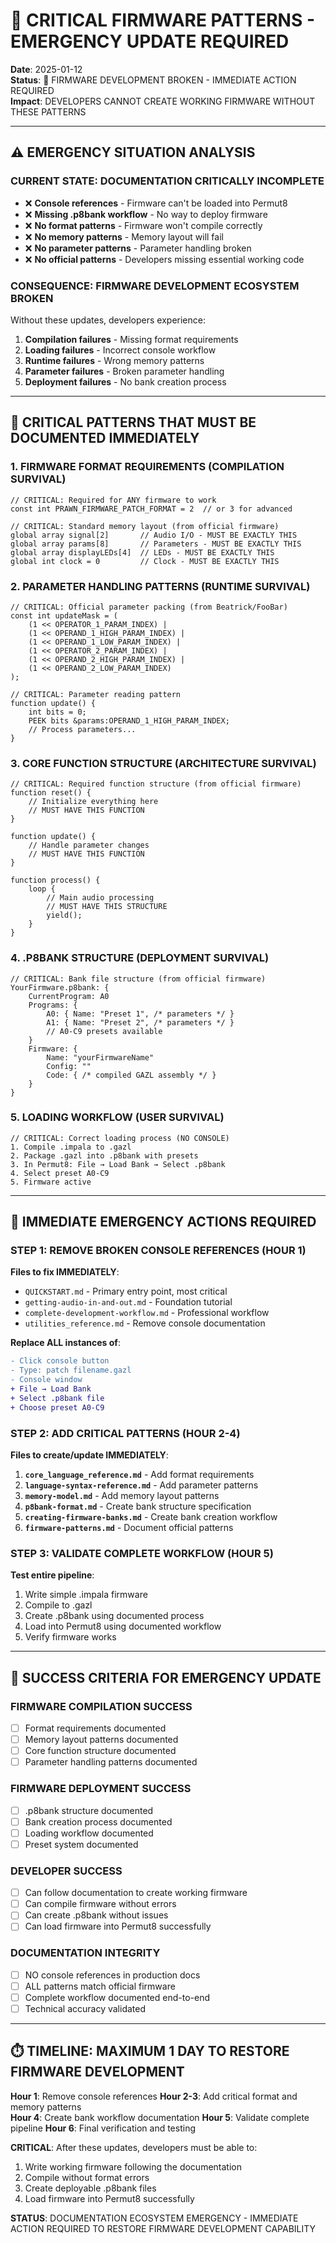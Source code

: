 # 🚨 CRITICAL FIRMWARE PATTERNS - EMERGENCY UPDATE REQUIRED

**Date**: 2025-01-12  
**Status**: 🔴 FIRMWARE DEVELOPMENT BROKEN - IMMEDIATE ACTION REQUIRED  
**Impact**: DEVELOPERS CANNOT CREATE WORKING FIRMWARE WITHOUT THESE PATTERNS  

---

## ⚠️ EMERGENCY SITUATION ANALYSIS

### **CURRENT STATE**: DOCUMENTATION CRITICALLY INCOMPLETE
- ❌ **Console references** - Firmware can't be loaded into Permut8
- ❌ **Missing .p8bank workflow** - No way to deploy firmware
- ❌ **No format patterns** - Firmware won't compile correctly
- ❌ **No memory patterns** - Memory layout will fail
- ❌ **No parameter patterns** - Parameter handling broken
- ❌ **No official patterns** - Developers missing essential working code

### **CONSEQUENCE**: FIRMWARE DEVELOPMENT ECOSYSTEM BROKEN
Without these updates, developers experience:
1. **Compilation failures** - Missing format requirements
2. **Loading failures** - Incorrect console workflow
3. **Runtime failures** - Wrong memory patterns
4. **Parameter failures** - Broken parameter handling
5. **Deployment failures** - No bank creation process

---

## 🔴 CRITICAL PATTERNS THAT MUST BE DOCUMENTED IMMEDIATELY

### **1. FIRMWARE FORMAT REQUIREMENTS (COMPILATION SURVIVAL)**
```impala
// CRITICAL: Required for ANY firmware to work
const int PRAWN_FIRMWARE_PATCH_FORMAT = 2  // or 3 for advanced

// CRITICAL: Standard memory layout (from official firmware)
global array signal[2]       // Audio I/O - MUST BE EXACTLY THIS
global array params[8]       // Parameters - MUST BE EXACTLY THIS  
global array displayLEDs[4]  // LEDs - MUST BE EXACTLY THIS
global int clock = 0         // Clock - MUST BE EXACTLY THIS
```

### **2. PARAMETER HANDLING PATTERNS (RUNTIME SURVIVAL)**
```impala
// CRITICAL: Official parameter packing (from Beatrick/FooBar)
const int updateMask = (
    (1 << OPERATOR_1_PARAM_INDEX) |
    (1 << OPERAND_1_HIGH_PARAM_INDEX) |
    (1 << OPERAND_1_LOW_PARAM_INDEX) |
    (1 << OPERATOR_2_PARAM_INDEX) |
    (1 << OPERAND_2_HIGH_PARAM_INDEX) |
    (1 << OPERAND_2_LOW_PARAM_INDEX)
);

// CRITICAL: Parameter reading pattern
function update() {
    int bits = 0;
    PEEK bits &params:OPERAND_1_HIGH_PARAM_INDEX;
    // Process parameters...
}
```

### **3. CORE FUNCTION STRUCTURE (ARCHITECTURE SURVIVAL)**
```impala
// CRITICAL: Required function structure (from official firmware)
function reset() {
    // Initialize everything here
    // MUST HAVE THIS FUNCTION
}

function update() {
    // Handle parameter changes
    // MUST HAVE THIS FUNCTION
}

function process() {
    loop {
        // Main audio processing
        // MUST HAVE THIS STRUCTURE
        yield();
    }
}
```

### **4. .P8BANK STRUCTURE (DEPLOYMENT SURVIVAL)**
```
// CRITICAL: Bank file structure (from official firmware)
YourFirmware.p8bank: {
    CurrentProgram: A0
    Programs: {
        A0: { Name: "Preset 1", /* parameters */ }
        A1: { Name: "Preset 2", /* parameters */ }
        // A0-C9 presets available
    }
    Firmware: {
        Name: "yourFirmwareName"
        Config: ""
        Code: { /* compiled GAZL assembly */ }
    }
}
```

### **5. LOADING WORKFLOW (USER SURVIVAL)**
```
// CRITICAL: Correct loading process (NO CONSOLE)
1. Compile .impala to .gazl
2. Package .gazl into .p8bank with presets
3. In Permut8: File → Load Bank → Select .p8bank
4. Select preset A0-C9
5. Firmware active
```

---

## 🚨 IMMEDIATE EMERGENCY ACTIONS REQUIRED

### **STEP 1: REMOVE BROKEN CONSOLE REFERENCES (HOUR 1)**
**Files to fix IMMEDIATELY**:
- `QUICKSTART.md` - Primary entry point, most critical
- `getting-audio-in-and-out.md` - Foundation tutorial
- `complete-development-workflow.md` - Professional workflow
- `utilities_reference.md` - Remove console documentation

**Replace ALL instances of**:
```diff
- Click console button
- Type: patch filename.gazl
- Console window
+ File → Load Bank
+ Select .p8bank file
+ Choose preset A0-C9
```

### **STEP 2: ADD CRITICAL PATTERNS (HOUR 2-4)**
**Files to create/update IMMEDIATELY**:

1. **`core_language_reference.md`** - Add format requirements
2. **`language-syntax-reference.md`** - Add parameter patterns
3. **`memory-model.md`** - Add memory layout patterns
4. **`p8bank-format.md`** - Create bank structure specification
5. **`creating-firmware-banks.md`** - Create bank creation workflow
6. **`firmware-patterns.md`** - Document official patterns

### **STEP 3: VALIDATE COMPLETE WORKFLOW (HOUR 5)**
**Test entire pipeline**:
1. Write simple .impala firmware
2. Compile to .gazl
3. Create .p8bank using documented process
4. Load into Permut8 using documented workflow
5. Verify firmware works

---

## 🎯 SUCCESS CRITERIA FOR EMERGENCY UPDATE

### **FIRMWARE COMPILATION SUCCESS**
- [ ] Format requirements documented
- [ ] Memory layout patterns documented
- [ ] Core function structure documented
- [ ] Parameter handling patterns documented

### **FIRMWARE DEPLOYMENT SUCCESS**
- [ ] .p8bank structure documented
- [ ] Bank creation process documented
- [ ] Loading workflow documented
- [ ] Preset system documented

### **DEVELOPER SUCCESS**
- [ ] Can follow documentation to create working firmware
- [ ] Can compile firmware without errors
- [ ] Can create .p8bank without issues
- [ ] Can load firmware into Permut8 successfully

### **DOCUMENTATION INTEGRITY**
- [ ] NO console references in production docs
- [ ] ALL patterns match official firmware
- [ ] Complete workflow documented end-to-end
- [ ] Technical accuracy validated

---

## ⏱️ TIMELINE: MAXIMUM 1 DAY TO RESTORE FIRMWARE DEVELOPMENT

**Hour 1**: Remove console references
**Hour 2-3**: Add critical format and memory patterns  
**Hour 4**: Create bank workflow documentation
**Hour 5**: Validate complete pipeline
**Hour 6**: Final verification and testing

**CRITICAL**: After these updates, developers must be able to:
1. Write working firmware following the documentation
2. Compile without format errors
3. Create deployable .p8bank files
4. Load firmware into Permut8 successfully

**STATUS**: DOCUMENTATION ECOSYSTEM EMERGENCY - IMMEDIATE ACTION REQUIRED TO RESTORE FIRMWARE DEVELOPMENT CAPABILITY